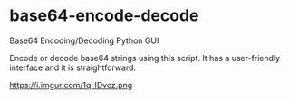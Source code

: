 # base64-encode-decode
Base64 Encoding/Decoding Python GUI

Encode or decode base64 strings using this script. It has a user-friendly interface and it is straightforward.

https://i.imgur.com/1qHDvcz.png
